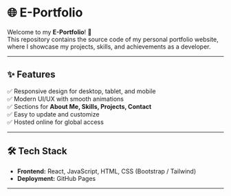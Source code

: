 # 🌐 E-Portfolio  

Welcome to my **E-Portfolio**! 🚀  
This repository contains the source code of my personal portfolio website, where I showcase my projects, skills, and achievements as a developer.  

---

## ✨ Features  
✅ Responsive design for desktop, tablet, and mobile  
✅ Modern UI/UX with smooth animations  
✅ Sections for **About Me, Skills, Projects, Contact**  
✅ Easy to update and customize  
✅ Hosted online for global access  

---

## 🛠️ Tech Stack  
- **Frontend:** React, JavaScript, HTML, CSS (Bootstrap / Tailwind)  
- **Deployment:** GitHub Pages  

---

 
 
